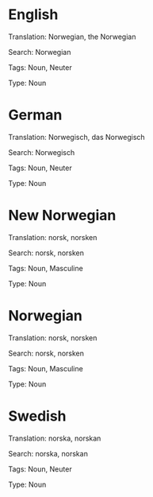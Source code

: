 English
=======

Translation: Norwegian, the Norwegian

Search: Norwegian

Tags: Noun, Neuter

Type: Noun



German
======

Translation: Norwegisch, das Norwegisch

Search: Norwegisch

Tags: Noun, Neuter

Type: Noun



New Norwegian
=============

Translation: norsk, norsken

Search: norsk, norsken

Tags: Noun, Masculine

Type: Noun



Norwegian
=========

Translation: norsk, norsken

Search: norsk, norsken

Tags: Noun, Masculine

Type: Noun



Swedish
=======

Translation: norska, norskan

Search: norska, norskan

Tags: Noun, Neuter

Type: Noun
